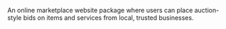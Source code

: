 An online marketplace website package where users can place auction-style bids on items and services from local, trusted businesses.
